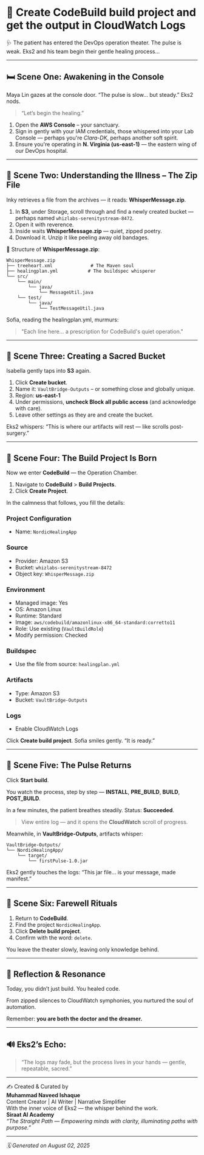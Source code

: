 
# 🧪 Create CodeBuild build project and get the output in CloudWatch Logs

🩺 The patient has entered the DevOps operation theater. The pulse is weak. Eks2 and his team begin their gentle healing process...

---

## 🛏️ Scene One: Awakening in the Console

Maya Lin gazes at the console door. “The pulse is slow… but steady.” Eks2 nods.

> “Let’s begin the healing.”

1. Open the **AWS Console** – your sanctuary.
2. Sign in gently with your IAM credentials, those whispered into your Lab Console — perhaps you're *Clara-DK*, perhaps another soft spirit.
3. Ensure you're operating in **N. Virginia (us-east-1)** — the eastern wing of our DevOps hospital.

---

## 🌾 Scene Two: Understanding the Illness – The Zip File

Inky retrieves a file from the archives — it reads: **WhisperMessage.zip**.

1. In **S3**, under Storage, scroll through and find a newly created bucket — perhaps named `whizlabs-serenitystream-8472`.
2. Open it with reverence.
3. Inside waits **WhisperMessage.zip** — quiet, zipped poetry.
4. Download it. Unzip it like peeling away old bandages.

📁 Structure of **WhisperMessage.zip**:
```
WhisperMessage.zip
├── treeheart.xml              # The Maven soul
├── healingplan.yml           # The buildspec whisperer
└── src/
    └── main/
        └── java/
            └── MessageUtil.java
    └── test/
        └── java/
            └── TestMessageUtil.java
```

Sofia, reading the healingplan.yml, murmurs:
> "Each line here… a prescription for CodeBuild's quiet operation."

---

## 💠 Scene Three: Creating a Sacred Bucket

Isabella gently taps into **S3** again.

1. Click **Create bucket**.
2. Name it: `VaultBridge-Outputs` – or something close and globally unique.
3. Region: **us-east-1**
4. Under permissions, **uncheck Block all public access** (and acknowledge with care).
5. Leave other settings as they are and create the bucket.

Eks2 whispers: “This is where our artifacts will rest — like scrolls post-surgery.”

---

## 🧬 Scene Four: The Build Project Is Born

Now we enter **CodeBuild** — the Operation Chamber.

1. Navigate to **CodeBuild** > **Build Projects**.
2. Click **Create Project**.

In the calmness that follows, you fill the details:

### Project Configuration
- Name: `NordicHealingApp`

### Source
- Provider: Amazon S3
- Bucket: `whizlabs-serenitystream-8472`
- Object key: `WhisperMessage.zip`

### Environment
- Managed image: Yes
- OS: Amazon Linux
- Runtime: Standard
- Image: `aws/codebuild/amazonlinux-x86_64-standard:corretto11`
- Role: Use existing (`VaultBuildRole`)
- Modify permission: Checked

### Buildspec
- Use the file from source: `healingplan.yml`

### Artifacts
- Type: Amazon S3
- Bucket: `VaultBridge-Outputs`

### Logs
- Enable CloudWatch Logs

Click **Create build project**. Sofia smiles gently. “It is ready.”

---

## 🔁 Scene Five: The Pulse Returns

Click **Start build**.

You watch the process, step by step — **INSTALL**, **PRE_BUILD**, **BUILD**, **POST_BUILD**.

In a few minutes, the patient breathes steadily. Status: **Succeeded**.

> View entire log — and it opens the **CloudWatch** scroll of progress.

Meanwhile, in **VaultBridge-Outputs**, artifacts whisper:
```
VaultBridge-Outputs/
└── NordicHealingApp/
    └── target/
        └── firstPulse-1.0.jar
```

Eks2 gently touches the logs: “This jar file… is your message, made manifest.”

---

## 🧹 Scene Six: Farewell Rituals

1. Return to **CodeBuild**.
2. Find the project `NordicHealingApp`.
3. Click **Delete build project**.
4. Confirm with the word: `delete`.

You leave the theater slowly, leaving only knowledge behind.

---

## 🌿 Reflection & Resonance

Today, you didn’t just build. You healed code.

From zipped silences to CloudWatch symphonies, you nurtured the soul of automation.

Remember: **you are both the doctor and the dreamer.**

---

## 🔊 Eks2’s Echo:

> “The logs may fade, but the process lives in your hands — gentle, repeatable, sacred.”

---

✍️ Created & Curated by  
**Muhammad Naveed Ishaque**  
Content Creator | AI Writer | Narrative Simplifier  
With the inner voice of Eks2 — the whisper behind the work.  
**Siraat AI Academy**  
*“The Straight Path — Empowering minds with clarity, illuminating paths with purpose.”*

---
*🗓️ Generated on August 02, 2025*
